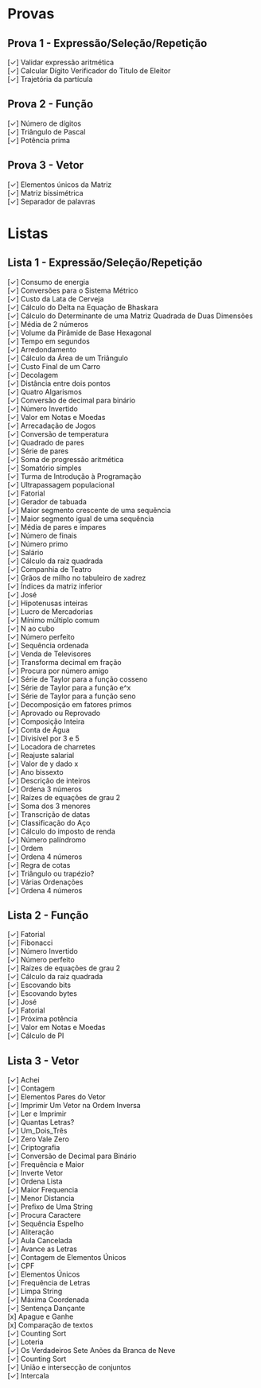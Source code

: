 # Provas
## Prova 1 - Expressão/Seleção/Repetição
[✓] Validar expressão aritmética  
[✓] Calcular Dígito Verificador do Titulo de Eleitor  
[✓] Trajetória da partícula  
## Prova 2 - Função
[✓] Número de dígitos  
[✓] Triângulo de Pascal  
[✓] Potência prima  
## Prova 3 - Vetor
[✓] Elementos únicos da Matriz  
[✓] Matriz bissimétrica  
[✓] Separador de palavras  

# Listas
## Lista 1 - Expressão/Seleção/Repetição
[✓] Consumo de energia   
[✓] Conversões para o Sistema Métrico  
[✓] Custo da Lata de Cerveja  
[✓] Cálculo do Delta na Equação de Bhaskara  
[✓] Cálculo do Determinante de uma Matriz Quadrada de Duas Dimensões  
[✓] Média de 2 números  
[✓] Volume da Pirâmide de Base Hexagonal  
[✓] Tempo em segundos   
[✓] Arredondamento  
[✓] Cálculo da Área de um Triângulo  
[✓] Custo Final de um Carro   
[✓] Decolagem  
[✓] Distância entre dois pontos  
[✓] Quatro Algarismos  
[✓] Conversão de decimal para binário   
[✓] Número Invertido  
[✓] Valor em Notas e Moedas  
[✓] Arrecadação de Jogos    
[✓] Conversão de temperatura     
[✓] Quadrado de pares    
[✓] Série de pares    
[✓] Soma de progressão aritmética    
[✓] Somatório simples    
[✓] Turma de Introdução à Programação    
[✓] Ultrapassagem populacional    
[✓] Fatorial    
[✓] Gerador de tabuada    
[✓] Maior segmento crescente de uma sequência     
[✓] Maior segmento igual de uma sequência    
[✓] Média de pares e ímpares    
[✓] Número de finais    
[✓] Número primo    
[✓] Salário    
[✓] Cálculo da raiz quadrada    
[✓] Companhia de Teatro    
[✓] Grãos de milho no tabuleiro de xadrez    
[✓] Índices da matriz inferior    
[✓] José    
[✓] Hipotenusas inteiras    
[✓] Lucro de Mercadorias    
[✓] Mínimo múltiplo comum    
[✓] N ao cubo    
[✓] Número perfeito     
[✓] Sequência ordenada    
[✓] Venda de Televisores    
[✓] Transforma decimal em fração    
[✓] Procura por número amigo    
[✓] Série de Taylor para a função cosseno    
[✓] Série de Taylor para a função e^x    
[✓] Série de Taylor para a função seno    
[✓] Decomposição em fatores primos    
[✓] Aprovado ou Reprovado    
[✓] Composição Inteira    
[✓] Conta de Água    
[✓] Divisível por 3 e 5    
[✓] Locadora de charretes    
[✓] Reajuste salarial     
[✓] Valor de y dado x    
[✓] Ano bissexto    
[✓] Descrição de inteiros    
[✓] Ordena 3 números     
[✓] Raízes de equações de grau 2    
[✓] Soma dos 3 menores     
[✓] Transcrição de datas    
[✓] Classificação do Aço    
[✓] Cálculo do imposto de renda    
[✓] Número palíndromo    
[✓] Ordem    
[✓] Ordena 4 números    
[✓] Regra de cotas     
[✓] Triângulo ou trapézio?    
[✓] Várias Ordenações    
[✓] Ordena 4 números    
## Lista 2 - Função
[✓] Fatorial  
[✓] Fibonacci  
[✓] Número Invertido  
[✓] Número perfeito   
[✓] Raízes de equações de grau 2  
[✓] Cálculo da raiz quadrada  
[✓] Escovando bits   
[✓] Escovando bytes  
[✓] José  
[✓] Fatorial  
[✓] Próxima potência  
[✓] Valor em Notas e Moedas  
[✓] Cálculo de PI  
## Lista 3 - Vetor
[✓] Achei  
[✓] Contagem  
[✓] Elementos Pares do Vetor  
[✓] Imprimir Um Vetor na Ordem Inversa   
[✓] Ler e Imprimir  
[✓] Quantas Letras?  
[✓] Um_Dois_Três  
[✓] Zero Vale Zero  
[✓] Criptografia  
[✓] Conversão de Decimal para Binário  
[✓] Frequência e Maior   
[✓] Inverte Vetor  
[✓] Ordena Lista  
[✓] Maior Frequencia   
[✓] Menor Distancia  
[✓] Prefixo de Uma String  
[✓] Procura Caractere  
[✓] Sequência Espelho  
[✓] Aliteração  
[✓] Aula Cancelada  
[✓] Avance as Letras  
[✓] Contagem de Elementos Únicos  
[✓] CPF  
[✓] Elementos Únicos  
[✓] Frequência de Letras   
[✓] Limpa String  
[✓] Máxima Coordenada  
[✓] Sentença Dançante  
[x] Apague e Ganhe  
[x] Comparação de textos  
[✓] Counting Sort  
[✓] Loteria  
[✓] Os Verdadeiros Sete Anões da Branca de Neve  
[✓] Counting Sort   
[✓] União e intersecção de conjuntos  
[✓] Intercala  